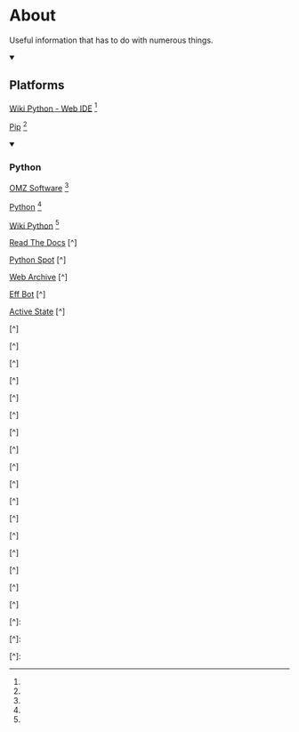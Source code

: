# About
Useful information that has to do with numerous things.

<details open><summary><h2>Platforms</h2></summary>

[Wiki Python - Web IDE](https://wiki.python.org/moin/PythonEditors#Mobile_Device_Editors) [^1]

[Pip](https://pip.pypa.io/en/stable/index.html) [^2]

<details open><summary><h3>Python</h3></summary>

[OMZ Software](https://omz-software.com/pythonista/docs/) [^3]

[Python](https://docs.python.org/3/) [^4]

[Wiki Python](https://wiki.python.org/moin/BeginnersGuide) [^5]

[Read The Docs](https://python-3-patterns-idioms-test.readthedocs.io/en/latest/) [^]

[Python Spot](https://pythonspot.com) [^]

[Web Archive](https://web.archive.org/web/20200722171101/http://www.effbot.org/) [^]


[Eff Bot](https://web.archive.org/web/20200722171101/http://www.effbot.org/) [^]

[Active State](https://code.activestate.com/recipes/langs/python/) [^]

[ ]( ) [^]

[ ]( ) [^] 
 
[ ]( ) [^] 

[ ]( ) [^]

[ ]( ) [^]

[ ]( ) [^] 
 
[ ]( ) [^] 

[]() [^]

[]() [^]

[]() [^]

[]() [^] 
 
[]() [^] 

[]() [^]

[]() [^]

[]() [^]

[]() [^] 
 
[]() [^] 












[^1]: 

[^2]: 
 
[^3]: 

[^4]: 

[^5]: 

[^]: 

[^]: 

[^]: 